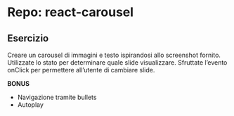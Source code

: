 # Repo: react-carousel

## Esercizio

Creare un carousel di immagini e testo ispirandosi allo screenshot fornito.
Utilizzate lo stato per determinare quale slide visualizzare.
Sfruttate l’evento onClick per permettere all’utente di cambiare slide.

**BONUS**
- Navigazione tramite bullets
- Autoplay
